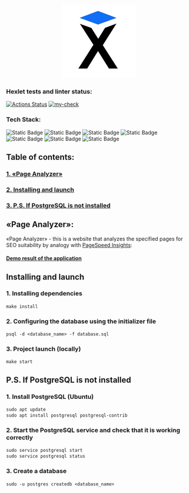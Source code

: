 <a href="https://ru.hexlet.io/">
<p align="center">
    <img src="images/hexlet_logo.png" 
        width="200" 
        height="200">
</p>
</a>


### Hexlet tests and linter status:
[![Actions Status](https://github.com/Alex-Iset/python-project-83/actions/workflows/hexlet-check.yml/badge.svg)](https://github.com/Alex-Iset/python-project-83/actions)
[![my-check](https://github.com/Alex-Iset/python-project-83/actions/workflows/my-check.yml/badge.svg)](https://github.com/Alex-Iset/python-project-83/actions/workflows/my-check.yml)


### Tech Stack:
![Static Badge](https://img.shields.io/badge/flask-3.1.0-F?logo=flask&color=black)
![Static Badge](https://img.shields.io/badge/gunicorn-23.0.0-F?logo=gunicorn&color=%23329f5a)
![Static Badge](https://img.shields.io/badge/beautifulsoup4-4.13.4-F?logo=beautifulsoup&color=yellow)
![Static Badge](https://img.shields.io/badge/psycopg-3.2.7-F?logo=psycopg&color=yellow)
![Static Badge](https://img.shields.io/badge/pythondotenv-1.1.0-F?color=yellow)
![Static Badge](https://img.shields.io/badge/requests-2.32.3-F?logo=requests&color=yellow)
![Static Badge](https://img.shields.io/badge/validators-0.35.0-F?logo=validators&color=yellow)


## Table of contents:
### [1. «Page Analyzer»](#page-analyzer)
### [2. Installing and launch](#installing-and-launch)
### [3. P.S.  If PostgreSQL is not installed](#ps-if-PostgreSQL-is-not-installed)


## «Page Analyzer»:
«Page Analyzer» - this is a website that analyzes the specified pages for SEO suitability by analogy with [PageSpeed Insights](https://pagespeed.web.dev/):
#### [Demo result of the application](https://python-project-83-rsfr.onrender.com/)


## Installing and launch
### 1. Installing dependencies
```
make install
```
### 2. Configuring the database using the initializer file
```
psql -d <database_name> -f database.sql
```
### 3. Project launch (locally)
```
make start
```


## P.S. If PostgreSQL is not installed
### 1. Install PostgreSQL (Ubuntu)
```
sudo apt update
sudo apt install postgresql postgresql-contrib
```
### 2. Start the PostgreSQL service and check that it is working correctly
```
sudo service postgresql start
sudo service postgresql status
```
### 3. Create a database
```
sudo -u postgres createdb <database_name>
```
